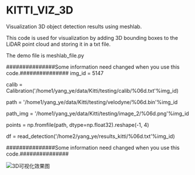 # KITTI_VIZ_3D
Visualization 3D object detection results using meshlab.

This code is used for visualization by adding 3D bounding boxes to the LiDAR point cloud and storing it in a txt file.

The demo file is meshlab_file.py

###############Some information need changed when you use this code.###############
img_id = 5147

calib = Calibration('/home1/yang_ye/data/Kitti/testing/calib/%06d.txt'%img_id)

path = '/home1/yang_ye/data/Kitti/testing/velodyne/%06d.bin'%img_id

path_img = '/home1/yang_ye/data/Kitti/testing/image_2/%06d.png'%img_id

points = np.fromfile(path, dtype=np.float32).reshape(-1, 4)

df = read_detection('/home2/yang_ye/results_kitti/%06d.txt'%img_id)

###############Some information need changed when you use this code.###############


![3D可视化效果图](https://github.com/yeyang1021/KITTI_VIZ_3D/blob/master/snapshot_514700.png)
